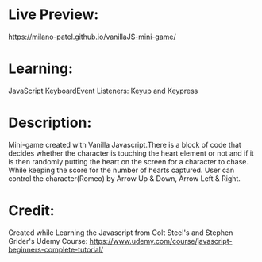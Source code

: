 # Live Preview: 
https://milano-patel.github.io/vanillaJS-mini-game/

# Learning:
JavaScript KeyboardEvent Listeners: Keyup and Keypress

# Description:
Mini-game created with Vanilla Javascript.There is a block of code that decides whether the character is touching the heart element or not and if it is then randomly putting the heart on the screen for a character to chase. While keeping the score for the number of hearts captured. User can control the character(Romeo) by Arrow Up & Down, Arrow Left & Right.

# Credit:
Created while Learning the Javascript from Colt Steel's and Stephen Grider's Udemy Course:
https://www.udemy.com/course/javascript-beginners-complete-tutorial/
